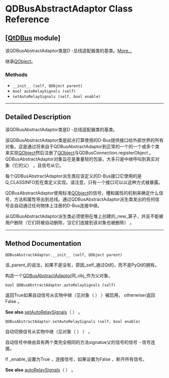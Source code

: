 # QDBusAbstractAdaptor Class Reference

## [[QtDBus](index.htm) module]

该QDBusAbstractAdaptor类是D -总线适配器类的基类。[More...](#details)

继承[QObject](qobject.html)。

### Methods

*   `__init__ (self, QObject parent)`
*   `bool autoRelaySignals (self)`
*   `setAutoRelaySignals (self, bool enable)`

* * *

## Detailed Description

该QDBusAbstractAdaptor类是D -总线适配器类的基类。

该QDBusAbstractAdaptor类是起点打算使用的D-Bus提供接口给外部世界的所有对象。这是通过将来自于QDBusAbstractAdaptor到正常的一个的一个或多个类来实现[QObject](qobject.html)然后注册了[QObject](qobject.html)与QDBusConnection.registerObject 。 QDBusAbstractAdaptor对象旨在是重量轻的包装，大多只是中继呼叫到真实对象（它的父） ，且信号从它。

每个QDBusAbstractAdaptor派生类应该定义的D-Bus接口它使用的是Q_CLASSINFO宏在类定义实现。请注意，只有一个接口可以以这种方式被暴露。

QDBusAbstractAdaptor使用标准[QObject](qobject.html)的信号，槽和属性的机制来确定什么信号，方法和属性导出到总线。通过QDBusAbstractAdaptor派生类发出的任何信号会自动通过任何物体上注册的D-Bus连接中继。

从QDBusAbstractAdaptor派生类必须使用在堆上创建的_new_算子，并且不能被用户删除（它们将被自动删除，当它们连接到该对象也被删除） 。

* * *

## Method Documentation

```
QDBusAbstractAdaptor.__init__ (self, QObject parent)
```

该_parent_的说法，如果不是没有，原因_self_通过Qt的，而不是PyQt的拥有。

构造一个[QDBusAbstractAdaptor](qdbusabstractadaptor.html)同_obj_作为父对象。

```
bool QDBusAbstractAdaptor.autoRelaySignals (self)
```

返回True如果自动信号从实物中继（见对象（ ） ）被启用， otherwiser返回False 。

**See also** [setAutoRelaySignals](qdbusabstractadaptor.html#setAutoRelaySignals)（ ） 。

```
QDBusAbstractAdaptor.setAutoRelaySignals (self, bool enable)
```

自动切换信号从实物中继（见对象（ ） ） 。

自动信号中继由具有两个类完全相同的方法signatue父的信号的信号 - 信号连接。

If _enable_设置为True ，连接信号，如果设置为False ，断开所有信号。

**See also** [autoRelaySignals](qdbusabstractadaptor.html#autoRelaySignals)（ ） 。